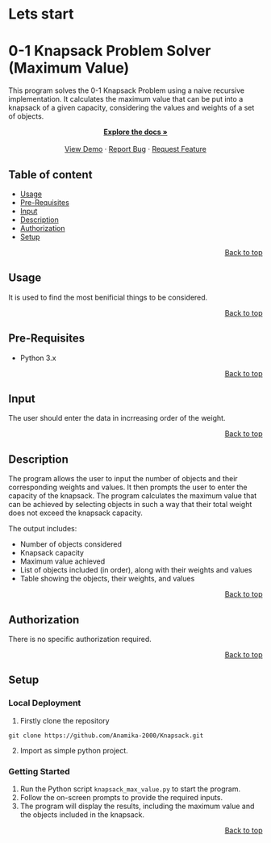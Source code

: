 # Lets start
# 0-1 Knapsack Problem Solver (Maximum Value)

<p align="center">

This program solves the 0-1 Knapsack Problem using a naive recursive implementation. It calculates the maximum value that can be put into a knapsack of a given capacity, considering the values and weights of a set of objects.

<p align="center">
    <a href="https://github.com/Anamika-2000/Knapsack"><strong>Explore the docs »</strong></a>
<br>
<br>
    <a href="https://github.com/Anamika-2000/Knapsack/issues/new">View Demo</a>
    ·
    <a href="https://github.com/Anamika-2000/Knapsack/issues/new">Report Bug</a>
    ·
    <a href="https://github.com/Anamika-2000/Knapsack/issues/new">Request Feature</a>

## Table of content
- [Usage](#usage)
- [Pre-Requisites](#pre-requisites)
- [Input](#input)
- [Description ](#description)
- [Authorization](#authorization)
- [Setup](#setup)

<p align="right">
 <a href="#lets-start ">Back to top</a>
</p>

## Usage

It is used to find the most benificial things to be considered.

<p align="right">
 <a href="#lets-start ">Back to top</a>
</p>

## Pre-Requisites

- Python 3.x

<p align="right">
 <a href="#lets-start ">Back to top</a>
</p>

## Input
The user should enter the data in incrreasing order of the weight.

<p align="right">
 <a href="#lets-start ">Back to top</a>
</p>

## Description

The program allows the user to input the number of objects and their corresponding weights and values. It then prompts the user to enter the capacity of the knapsack. The program calculates the maximum value that can be achieved by selecting objects in such a way that their total weight does not exceed the knapsack capacity.

The output includes:
- Number of objects considered
- Knapsack capacity
- Maximum value achieved
- List of objects included (in order), along with their weights and values
- Table showing the objects, their weights, and values

<p align="right">
 <a href="#lets-start ">Back to top</a>
</p>

## Authorization

There is no specific authorization required.

<p align="right">
 <a href="#lets-start ">Back to top</a>
</p>

## Setup
   
### Local Deployment

1. Firstly clone the repository
```
git clone https://github.com/Anamika-2000/Knapsack.git
```

2. Import as simple python project.

### Getting Started

1. Run the Python script `knapsack_max_value.py` to start the program.
2. Follow the on-screen prompts to provide the required inputs.
3. The program will display the results, including the maximum value and the objects included in the knapsack.

<p align="right">
 <a href="#lets-start ">Back to top</a>
</p>

